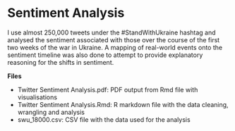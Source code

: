 # Sentiment Analysis

I use almost 250,000 tweets under the #StandWithUkraine hashtag and analysed the sentiment associated with those over the course of the first two weeks of the war in Ukraine. A mapping of real-world events onto the sentiment timeline was also done to attempt to provide explanatory reasoning for the shifts in sentiment.

**Files**
* Twitter Sentiment Analysis.pdf: PDF output from Rmd file with visualisations
* Twitter Sentiment Analysis.Rmd: R markdown file with the data cleaning, wrangling and analysis
* swu_18000.csv: CSV file with the data used for the analysis
